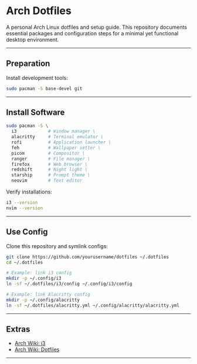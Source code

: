 # Arch Dotfiles

A personal Arch Linux dotfiles and setup guide. This repository documents essential packages and configuration steps for a minimal yet functional desktop environment.

---

## Preparation

Install development tools:

```bash
sudo pacman -S base-devel git
```

---

## Install Software

```bash
sudo pacman -S \
  i3            # Window manager \
  alacritty     # Terminal emulator \
  rofi          # Application launcher \
  feh           # Wallpaper setter \
  picom         # Compositor \
  ranger        # File manager \
  firefox       # Web browser \
  redshift      # Night light \
  starship      # Prompt theme \
  neovim        # Text editor
```

Verify installations:

```bash
i3 --version
nvim --version
```

---

## Use Config

Clone this repository and symlink configs:

```bash
git clone https://github.com/yourusername/dotfiles ~/.dotfiles
cd ~/.dotfiles

# Example: link i3 config
mkdir -p ~/.config/i3
ln -sf ~/.dotfiles/i3/config ~/.config/i3/config

# Example: link Alacritty config
mkdir -p ~/.config/alacritty
ln -sf ~/.dotfiles/alacritty.yml ~/.config/alacritty/alacritty.yml
```

---

## Extras

* [Arch Wiki: i3](https://wiki.archlinux.org/title/i3)
* [Arch Wiki: Dotfiles](https://wiki.archlinux.org/title/Dotfiles)

---
